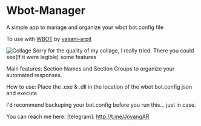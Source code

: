 # Wbot-Manager
A simple app to manage and organize your wbot bot.config file

To use with [WBOT](https://github.com/vasani-arpit/WBOT) by [vasani-arpit](https://github.com/vasani-arpit)


![Collage](https://github.com/JoyangAR/Wbot-Manager/assets/43119910/f31a3312-e20c-402d-a0e7-f7c33bc4179a)
Sorry for the quality of my collage, I really tried. There you could see(If it were legible) some features

Main features: 
Section Names and Section Groups to organize your automated responses.

How to use:
Place the .exe & .dll in the location of the wbot bot.config json and execute.

I'd recommend backuping your bot.config before you run this... just in case.

You can reach me here:
[telegram]: http://t.me/JoyangAR
